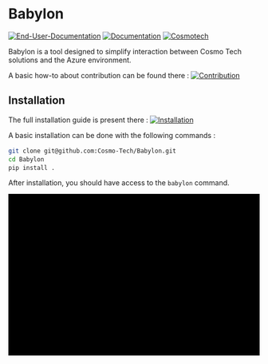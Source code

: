 # Babylon

[![End-User-Documentation](https://img.shields.io/badge/End_User_Documentation-%23121011.svg?style=for-the-badge&logo=github&logoColor=white)](https://cosmo-tech.github.io/Babylon-End-User-Doc/)
[![Documentation](https://img.shields.io/badge/Documentation-%23121011.svg?style=for-the-badge&logo=github&logoColor=white)](https://cosmo-tech.github.io/Babylon/)
[![Cosmotech](https://img.shields.io/badge/Cosmotech-ffb039?style=for-the-badge&logoColor=black)](https://cosmotech.com/)

Babylon is a tool designed to simplify interaction between Cosmo Tech solutions and the Azure environment.

A basic how-to about contribution can be found there : [![Contribution](https://img.shields.io/badge/Contribution-%23121011.svg?style=for-the-badge&logoColor=black)](https://cosmo-tech.github.io/Babylon/latest/contribute/)

## Installation

The full installation guide is present there : [![Installation](https://img.shields.io/badge/Installation-%23121011.svg?style=for-the-badge&logoColor=black)](https://cosmo-tech.github.io/Babylon/latest/installation/)

A basic installation can be done with the following commands :

```bash
git clone git@github.com:Cosmo-Tech/Babylon.git
cd Babylon
pip install .
```

After installation, you should have access to the `babylon` command.

![Babylon Example](docs/img/example_babylon.gif)